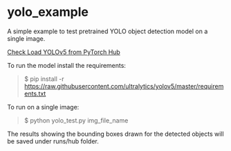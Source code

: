 # yolo_example

A simple example to test pretrained YOLO object detection model on a single image.

[Check Load YOLOv5 from PyTorch Hub](https://github.com/ultralytics/yolov5/issues/36)

To run the model install the requirements:

> $ pip install -r https://raw.githubusercontent.com/ultralytics/yolov5/master/requirements.txt

To run on a single image:
> $ python yolo_test.py img_file_name

The results showing the bounding boxes drawn for the detected objects will be saved under runs/hub folder.
